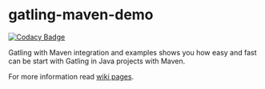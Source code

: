 # gatling-maven-demo #

[![Codacy Badge](https://api.codacy.com/project/badge/Grade/981106625adb4a23af515897b557f98a)](https://www.codacy.com/app/peterszatmary/gatling-maven-demo?utm_source=github.com&amp;utm_medium=referral&amp;utm_content=peterszatmary/gatling-maven-demo&amp;utm_campaign=Badge_Grade)

Gatling with Maven integration and examples shows you how easy and fast can be start with Gatling in Java projects with Maven.

For more information read [wiki pages](https://github.com/peterszatmary/gatling-maven-demo/wiki).